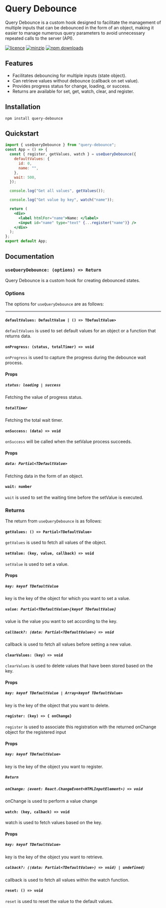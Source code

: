 # Query Debounce

Query Debounce is a custom hook designed to facilitate the management of multiple inputs that can be debounced in the form of an object, making it easier to manage numerous query parameters to avoid unnecessary repeated calls to the server (API).

[![licence](https://img.shields.io/npm/l/query-debounce)](https://www.npmjs.com/package/query-debounce)
[![minzip](https://img.shields.io/bundlephobia/minzip/query-debounce)](https://www.npmjs.com/package/query-debounce)
[![npm downloads](https://img.shields.io/npm/dm/query-debounce)](https://www.npmjs.com/package/query-debounce)

## Features

- Facilitates debouncing for multiple inputs (state object).
- Can retrieve values without debounce (callback on set value).
- Provides progress status for change, loading, or success.
- Returns are available for set, get, watch, clear, and register.

## Installation

```
npm install query-debounce
```

## Quickstart

```jsx
import { useQueryDebounce } from "query-debounce";
const App = () => {
  const { register, getValues, watch } = useQueryDebounce({
    defaultValues: {
      id: 0,
      name: "",
    },
    wait: 500,
  });

  console.log("Get all values", getValues());

  console.log("Get value by key", watch("name"));

  return (
    <div>
      <label htmlFor="name">Name: </label>
      <input id="name" type="text" {...register("name")} />
    </div>
  );
};
export default App;
```

## Documentation

### `useQueryDebounce: (options) => Return`

Query Debounce is a custom hook for creating debounced states.

### Options

The options for `useQueryDebounce` are as follows:

<hr style="border:1px solid #EFF1F3">

#### `defaultValues: DefaultValue | () => TDefaultValue>`

`defaultValues` is used to set default values for an object or a function that returns data.

#### `onProgress: (status, totalTimer) => void`

`onProgress` is used to capture the progress during the debounce wait process.

#### Props

##### `status: loading | success`

Fetching the value of progress status.

##### `totalTimer`

Fetching the total wait timer.

#### `onSuccess: (data) => void`

`onSuccess` will be called when the setValue process succeeds.

#### Props

##### `data: Partial<TDefaultValue>`

Fetching data in the form of an object.

#### `wait: number`

`wait` is used to set the waiting time before the setValue is executed.

### Returns

The return from `useQueryDebounce` is as follows:

#### `getValues: () => Partial<TDefaultValue>`

`getValues` is used to fetch all values of the object.

#### `setValue: (key, value, callback) => void`

`setValue` is used to set a value.

#### Props

##### `key: keyof TDefaultValue`

key is the key of the object for which you want to set a value.

##### `value: Partial<TDefaultValue>[keyof TDefaultValue]`

value is the value you want to set according to the key.

##### `callback?: (data: Partial<TDefaultValue>) => void`

callback is used to fetch all values before setting a new value.

#### `clearValues: (key) => void`

`clearValues` is used to delete values that have been stored based on the key.

#### Props

##### `key: keyof TDefaultValue | Array<keyof TDefaultValue>`

key is the key of the object that you want to delete.

#### `register: (key) => { onChange}`

`register` is used to associate this registration with the returned onChange object for the registered input

#### Props

##### `key: keyof TDefaultValue>`

key is the key of the object you want to register.

##### `Return`

##### `onChange: (event: React.ChangeEvent<HTMLInputElement>) => void`

onChange is used to perform a value change

#### `watch: (key, calback) => void`

watch is used to fetch values based on the key.

#### Props

##### `key: keyof TDefaultValue>`

key is the key of the object you want to retrieve.

##### `calback?: ((data: Partial<TDefaultValue>) => void) | undefined)`

callback is used to fetch all values within the watch function.

#### `reset: () => void`

`reset` is used to reset the value to the default values.
